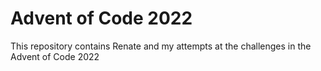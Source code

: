 # Advent of Code 2022

This repository contains Renate and my attempts at the challenges in the Advent of Code 2022
